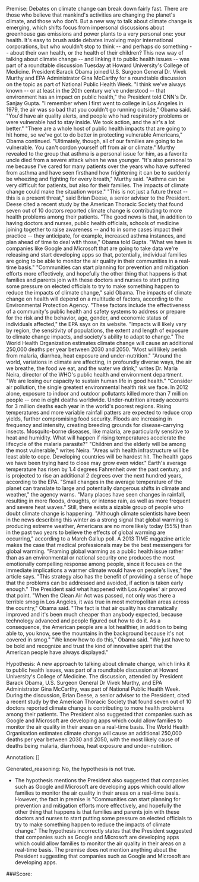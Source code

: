
Premise:
Debates on climate change can break down fairly fast. There are those who believe that mankind's activities are changing the planet's climate, and those who don't. But a new way to talk about climate change is emerging, which shifts focus from impersonal discussions about greenhouse gas emissions and power plants to a very personal one: your health. It's easy to brush aside debates involving major international corporations, but who wouldn't stop to think -- and perhaps do something -- about their own health, or the health of their children? This new way of talking about climate change -- and linking it to public health issues -- was part of a roundtable discussion Tuesday at Howard University's College of Medicine. President Barack Obama joined U.S. Surgeon General Dr. Vivek Murthy and EPA Administrator Gina McCarthy for a roundtable discussion on the topic as part of National Public Health Week. "I think we've always known -- or at least in the 20th century we've understood -- that environment has an impact on public health," the President told CNN's Dr. Sanjay Gupta. "I remember when I first went to college in Los Angeles in 1979, the air was so bad that you couldn't go running outside," Obama said. "You'd have air quality alerts, and people who had respiratory problems or were vulnerable had to stay inside. We took action, and the air's a lot better." "There are a whole host of public health impacts that are going to hit home, so we've got to do better in protecting vulnerable Americans," Obama continued. "Ultimately, though, all of our families are going to be vulnerable. You can't cordon yourself off from air or climate." Murthy revealed to the group that asthma is a personal issue for him, as a favorite uncle died from a severe attack when he was younger. "It's also personal to me because I've cared for many patients over the years who have suffered from asthma and have seen firsthand how frightening it can be to suddenly be wheezing and fighting for every breath," Murthy said.  "Asthma can be very difficult for patients, but also for their families. The impacts of climate change could make the situation worse." "This is not just a future threat -- this is a present threat," said Brian Deese, a senior adviser to the President. Deese cited a recent study by the American Thoracic Society that found seven out of 10 doctors reported climate change is contributing to more health problems among their patients. "The good news is that, in addition to having doctors and nurses, public health officials, schools of medicine joining together to raise awareness -- and to in some cases impact their practice -- they anticipate, for example, increased asthma instances, and plan ahead of time to deal with those," Obama told Gupta. "What we have is companies like Google and Microsoft that are going to take data we're releasing and start developing apps so that, potentially, individual families are going to be able to monitor the air quality in their communities in a real-time basis." "Communities can start planning for prevention and mitigation efforts more effectively, and hopefully the other thing that happens is that families and parents join with these doctors and nurses to start putting some pressure on elected officials to try to make something happen to reduce the impacts of climate change," said Obama. The impacts of climate change on health will depend on a multitude of factors, according to the Environmental Protection Agency. "These factors include the effectiveness of a community's public health and safety systems to address or prepare for the risk and the behavior, age, gender, and economic status of individuals affected," the EPA says on its website. "Impacts will likely vary by region, the sensitivity of populations, the extent and length of exposure to climate change impacts, and society's ability to adapt to change." The World Health Organization estimates climate change will cause an additional 250,000 deaths per year between 2030 and 2050. "Most will likely perish from malaria, diarrhea, heat exposure and under-nutrition." "Around the world, variations in climate are affecting, in profoundly diverse ways, the air we breathe, the food we eat, and the water we drink," writes Dr. Maria Neira, director of the WHO's public health and environment department. "We are losing our capacity to sustain human life in good health." "Consider air pollution, the single greatest environmental health risk we face. In 2012 alone, exposure to indoor and outdoor pollutants killed more than 7 million people -- one in eight deaths worldwide. Under-nutrition already accounts for 3 million deaths each year in the world's poorest regions. Rising temperatures and more variable rainfall patters are expected to reduce crop yields, further compromising food security. Floods are increasing in frequency and intensity, creating breeding grounds for disease-carrying insects. Mosquito-borne diseases, like malaria, are particularly sensitive to heat and humidity. What will happen if rising temperatures accelerate the lifecycle of the malaria parasite?" "Children and the elderly will be among the most vulnerable," writes Neira. "Areas with health infrastructure will be least able to cope. Developing countries will be hardest hit. The health gaps we have been trying hard to close may grow even wider." Earth's average temperature has risen by 1.4 degrees Fahrenheit over the past century, and is projected to rise an additional 2 degrees over the next hundred years, according to the EPA. "Small changes in the average temperature of the planet can translate to large and potentially dangerous shifts in climate and weather," the agency warns. "Many places have seen changes in rainfall, resulting in more floods, droughts, or intense rain, as well as more frequent and severe heat waves." Still, there exists a sizable group of people who doubt climate change is happening. "Although climate scientists have been in the news describing this winter as a strong signal that global warming is producing extreme weather, Americans are no more likely today (55%) than in the past two years to believe the effects of global warming are occurring," according to a March Gallup poll. A 2013 TIME magazine article makes the case that medical professionals may be the best messengers for global warming. "Framing global warming as a public health issue rather than as an environmental or national security one produces the most emotionally compelling response among people, since it focuses on the immediate implications a warmer climate would have on people's lives," the article says. "This strategy also has the benefit of providing a sense of hope that the problems can be addressed and avoided, if action is taken early enough." The President said what happened with Los Angeles' air proved that point. "When the Clean Air Act was passed, not only was there a terrible smog in Los Angeles, it was true in most metropolitan areas across the country," Obama said. "The fact is that air quality has dramatically improved and it's been much cheaper than anybody expected, because technology advanced and people figured out how to do it. As a consequence, the American people are a lot healthier, in addition to being able to, you know, see the mountains in the background because it's not covered in smog." "We know how to do this," Obama said. "We just have to be bold and recognize and trust the kind of innovative spirit that the American people have always displayed."


Hypothesis:
A new approach to talking about climate change, which links it to public health issues, was part of a roundtable discussion at Howard University's College of Medicine. The discussion, attended by President Barack Obama, U.S. Surgeon General Dr Vivek Murthy, and EPA Administrator Gina McCarthy, was part of National Public Health Week. During the discussion, Brian Deese, a senior adviser to the President, cited a recent study by the American Thoracic Society that found seven out of 10 doctors reported climate change is contributing to more health problems among their patients. The President also suggested that companies such as Google and Microsoft are developing apps which could allow families to monitor the air quality in their areas on a real-time basis. The World Health Organisation estimates climate change will cause an additional 250,000 deaths per year between 2030 and 2050, with the most likely cause of deaths being malaria, diarrhoea, heat exposure and under-nutrition.

Annotation:
[]

Generated_reasoning:
No, the hypothesis is not true. 
- The hypothesis mentions the President also suggested that companies such as Google and Microsoft are developing apps which could allow families to monitor the air quality in their areas on a real-time basis. However, the fact in premise is "Communities can start planning for prevention and mitigation efforts more effectively, and hopefully the other thing that happens is that families and parents join with these doctors and nurses to start putting some pressure on elected officials to try to make something happen to reduce the impacts of climate change." The hypothesis incorrectly states that the President suggested that companies such as Google and Microsoft are developing apps which could allow families to monitor the air quality in their areas on a real-time basis. The premise does not mention anything about the President suggesting that companies such as Google and Microsoft are developing apps.

###Score:
